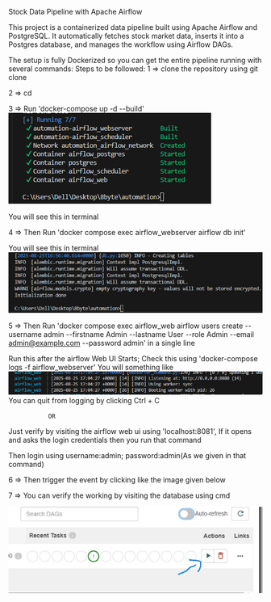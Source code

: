Stock Data Pipeline with Apache Airflow

This project is a containerized data pipeline built using Apache Airflow and PostgreSQL.
It automatically fetches stock market data, inserts it into a Postgres database, and manages the workflow using Airflow DAGs.

The setup is fully Dockerized so you can get the entire pipeline running with several commands:
Steps to be followed:
1 => clone the repository using git clone <repo url>

2 => cd <cloned repo>

3 => Run 'docker-compose up -d --build'
![Initial Compose](images/ini-compose.png)

You will see this in terminal

4 => Then Run 'docker compose exec airflow_webserver airflow db init'

You will see this in terminal 
![DB initialization](images/airflow-dbinit.png)


5 => Then Run 'docker compose exec airflow_web airflow users create --username admin --firstname Admin --lastname User --role Admin --email admin@example.com --password admin' in a single line

Run this after the airflow Web UI Starts; Check this using 'docker-compose logs -f airflow_webserver'
You will something like 
![Server Start](images/server-start.png)
You can quit from logging by clicking Ctrl + C

               OR

Just verify by visiting the airflow web ui using 'localhost:8081', If it opens and asks the login credentials then you run that command 

Then login using username:admin; password:admin(As we given in that command)

6 => Then trigger the event by clicking like the image given below


7 => You can verify the working by visiting the database using cmd







![DAG Trigger](images/trigger.jpg)
